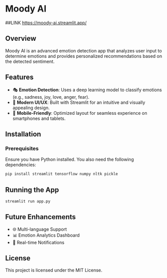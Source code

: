 # Moody AI
##LINK
https://moody-ai.streamlit.app/

## Overview

Moody AI is an advanced emotion detection app that analyzes user input to determine emotions and provides personalized recommendations based on the detected sentiment.

## Features

- 🎭 **Emotion Detection**: Uses a deep learning model to classify emotions (e.g., sadness, joy, love, anger, fear).
- 🎨 **Modern UI/UX**: Built with Streamlit for an intuitive and visually appealing design.
- 📱 **Mobile-Friendly**: Optimized layout for seamless experience on smartphones and tablets.

## Installation

### Prerequisites

Ensure you have Python installed. You also need the following dependencies:

```bash
pip install streamlit tensorflow numpy nltk pickle
```


## Running the App

```bash
streamlit run app.py
```

## Future Enhancements

- 🌐 Multi-language Support
- 📊 Emotion Analytics Dashboard
- 🔔 Real-time Notifications


## License

This project is licensed under the MIT License.
